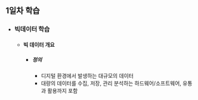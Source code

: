 ## 1일차 학습

- ### 빅데이터 학습
    - #### 빅 데이터 개요
        - ##### 정의
             - 디지털 환경에서 발생하는 대규모의 데이터
             - 대량의 데이터를 수집, 저장, 관리 분석하는 하드웨어/소프트웨어, 유통과 활용까지 포함